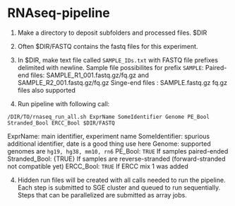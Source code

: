 RNAseq-pipeline
===============

1. Make a directory to deposit subfolders and processed files. $DIR

2. Often $DIR/FASTQ contains the fastq files for this experiment.

2. In $DIR, make text file called `SAMPLE_IDs.txt` with FASTQ file prefixes delimited with newline.
  Sample file possibilites for prefix `SAMPLE`: 
  Paired-end files: SAMPLE_R1_001.fastq.gz/fq.gz and SAMPLE_R2_001.fastq.gz/fq.gz
  Singe-end files : SAMPLE.fastq.gz
  fq.gz files also supported

3. Run pipeline with following call:

  `/DIR/TO/rnaseq_run_all.sh ExprName SomeIdentifier Genome PE_Bool Stranded_Bool ERCC_Bool $DIR/FASTQ`

  ExprName: main identifier, experiment name
  SomeIdentifier: spurious additional identifier, date is a good thing use here
  Genome: supported genomes are `hg19, hg38, mm10, rn6`
  PE_Bool: `TRUE` If samples paired-ended
  Stranded_Bool: {TRUE} If samples are reverse-stranded (forward-stranded not compatible yet)
  ERCC_Bool: `TRUE` If ERCC mix 1 was added

4. Hidden run files will be created with all calls needed to run the pipeline. Each step is submitted to SGE cluster and queued to run sequentially. Steps that can be parallelized are submitted as array jobs.
